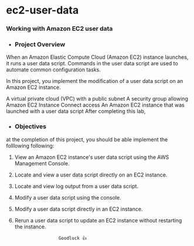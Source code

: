 # ec2-user-data
### Working with Amazon EC2 user data

- ### Project Overview
When an Amazon Elastic Compute Cloud (Amazon EC2) instance launches, it runs a user data script. Commands in the user data script are used to automate common configuration tasks.

In this project, you implement the modification of a user data script on an Amazon EC2 instance.


A virtual private cloud (VPC) with a public subnet
A security group allowing Amazon EC2 Instance Connect access
An Amazon EC2 instance that was launched with a user data script
After completing this lab, 
- ### Objectives

at the completion of this project, you should be able implement the folllowing  following:

1. View an Amazon EC2 instance's user data script using the AWS Management Console.
2. Locate and view a user data script directly on an EC2 instance.

3. Locate and view log output from a user data script.
4. Modify a user data script using the console.

5. Modify a user data script directly in an EC2 instance.
6. Rerun a user data script to update an EC2 instance without restarting the instance.
``````
                    Goodluck 👍
``````



